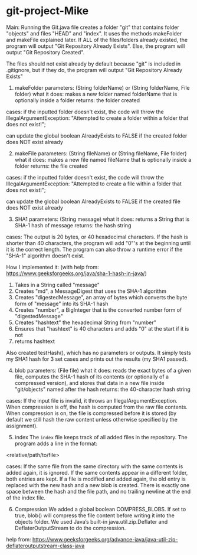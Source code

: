 # git-project-Mike
Main:
Running the Git.java file creates a folder "git" that contains folder "objects" and files "HEAD" and "index".
It uses the methods makeFolder and makeFile explained later.
If ALL of the files/folders already existed, the program will output "Git Repository Already Exists".
Else, the program will output "Git Repository Created".

The files should not exist already by default because "git" is included in .gitignore, but if they do, the program will output "Git Repository Already Exists"

1. makeFolder
parameters:     (String folderName) or (String folderName, File folder)
what it does:   makes a new folder named folderName that is optionally inside a folder
returns:        the folder created

cases:
if the inputted folder doesn't exist, the code will throw the IllegalArgumentException:
"Attempted to create a folder within a folder that does not exist!";

can update the global boolean AlreadyExists to FALSE if the created folder does NOT exist already


2. makeFile
parameters:     (String fileName) or (String fileName, File folder)
what it does:   makes a new file named fileName that is optionally inside a folder
returns:        the file created

cases:
if the inputted folder doesn't exist, the code will throw the IllegalArgumentException:
"Attempted to create a file within a folder that does not exist!";

can update the global boolean AlreadyExists to FALSE if the created file does NOT exist already


3. SHA1
parameters:     (String message)
what it does:   returns a String that is SHA-1 hash of message
returns:        the hash string

cases:
The output is 20 bytes, or 40 hexadecimal characters.
If the hash is shorter than 40 characters, the program will add "0"'s at the beginning until it is the correct length.
The program can also throw a runtime error if the "SHA-1" algorithm doesn't exist.

How I implemented it:
(with help from: https://www.geeksforgeeks.org/java/sha-1-hash-in-java/)
1) Takes in a String called "message"
2) Creates "md", a MessageDigest that uses the SHA-1 algorithm
3) Creates "digestedMessage", an array of bytes which converts the byte form of "message" into its SHA-1 hash
4) Creates "number", a BigInteger that is the converted number form of "digestedMessage"
5) Creates "hashtext" the hexadecimal String from "number"
6) Ensures that "hashtext" is 40 characters and adds "0" at the start if it is not
7) returns hashtext

Also created testHash(), which has no parameters or outputs.
It simply tests my SHA1 hash for 3 set cases and prints out the results (my SHA1 passed).


4. blob
parameters:     (File file)
what it does:   reads the exact bytes of a given file, computes the SHA-1 hash of its contents (or optionally of a compressed version), and stores that data in a new file inside "git/objects" named after the hash
returns:        the 40-character hash string

cases:
If the input file is invalid, it throws an IllegalArgumentException.
When compression is off, the hash is computed from the raw file contents.
When compression is on, the file is compressed before it is stored (by default we still hash the raw content unless otherwise specified by the assignment).


5. index
The `index` file keeps track of all added files in the repository.
The program adds a line in the format:

<hash> <relative/path/to/file>

cases:
If the same file from the same directory with the same contents is added again, it is ignored.
If the same contents appear in a different folder, both entries are kept.
If a file is modified and added again, the old entry is replaced with the new hash and a new blob is created.
There is exactly one space between the hash and the file path, and no trailing newline at the end of the index file.


6. Compression
We added a global boolean COMPRESS_BLOBS.
If set to true, blob() will compress the file content before writing it into the objects folder.
We used Java’s built-in java.util.zip.Deflater and DeflaterOutputStream to do the compression.

help from: https://www.geeksforgeeks.org/advance-java/java-util-zip-deflateroutputstream-class-java
